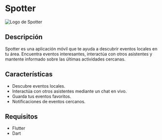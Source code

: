 # Spotter

![Logo de Spotter](/assets/images/logo.png)

## Descripción

Spotter es una aplicación móvil que te ayuda a descubrir eventos locales en tu área. Encuentra eventos interesantes, interactúa con otros asistentes y mantente informado sobre las últimas actividades cercanas.


## Características

- Descubre eventos locales.
- Interactúa con otros asistentes mediante un chat en vivo.
- Guarda tus eventos favoritos.
- Notificaciones de eventos cercanos.

## Requisitos

- Flutter
- Dart

